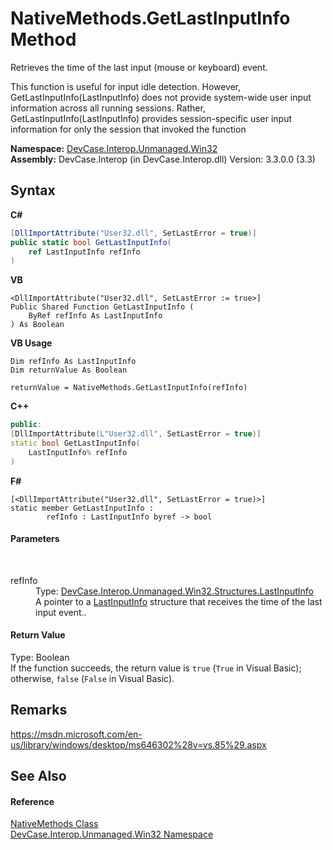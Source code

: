 # NativeMethods.GetLastInputInfo Method 
 

Retrieves the time of the last input (mouse or keyboard) event. 

 This function is useful for input idle detection. However, GetLastInputInfo(LastInputInfo) does not provide system-wide user input information across all running sessions. Rather, GetLastInputInfo(LastInputInfo) provides session-specific user input information for only the session that invoked the function

**Namespace:**&nbsp;<a href="N_DevCase_Interop_Unmanaged_Win32">DevCase.Interop.Unmanaged.Win32</a><br />**Assembly:**&nbsp;DevCase.Interop (in DevCase.Interop.dll) Version: 3.3.0.0 (3.3)

## Syntax

**C#**<br />
``` C#
[DllImportAttribute("User32.dll", SetLastError = true)]
public static bool GetLastInputInfo(
	ref LastInputInfo refInfo
)
```

**VB**<br />
``` VB
<DllImportAttribute("User32.dll", SetLastError := true>]
Public Shared Function GetLastInputInfo ( 
	ByRef refInfo As LastInputInfo
) As Boolean
```

**VB Usage**<br />
``` VB Usage
Dim refInfo As LastInputInfo
Dim returnValue As Boolean

returnValue = NativeMethods.GetLastInputInfo(refInfo)
```

**C++**<br />
``` C++
public:
[DllImportAttribute(L"User32.dll", SetLastError = true)]
static bool GetLastInputInfo(
	LastInputInfo% refInfo
)
```

**F#**<br />
``` F#
[<DllImportAttribute("User32.dll", SetLastError = true)>]
static member GetLastInputInfo : 
        refInfo : LastInputInfo byref -> bool 

```


#### Parameters
&nbsp;<dl><dt>refInfo</dt><dd>Type: <a href="T_DevCase_Interop_Unmanaged_Win32_Structures_LastInputInfo">DevCase.Interop.Unmanaged.Win32.Structures.LastInputInfo</a><br />A pointer to a <a href="T_DevCase_Interop_Unmanaged_Win32_Structures_LastInputInfo">LastInputInfo</a> structure that receives the time of the last input event..</dd></dl>

#### Return Value
Type: Boolean<br />If the function succeeds, the return value is `true` (`True` in Visual Basic); otherwise, `false` (`False` in Visual Basic).

## Remarks
<a href="https://msdn.microsoft.com/en-us/library/windows/desktop/ms646302%28v=vs.85%29.aspx" target="_blank">https://msdn.microsoft.com/en-us/library/windows/desktop/ms646302%28v=vs.85%29.aspx</a>

## See Also


#### Reference
<a href="T_DevCase_Interop_Unmanaged_Win32_NativeMethods">NativeMethods Class</a><br /><a href="N_DevCase_Interop_Unmanaged_Win32">DevCase.Interop.Unmanaged.Win32 Namespace</a><br />